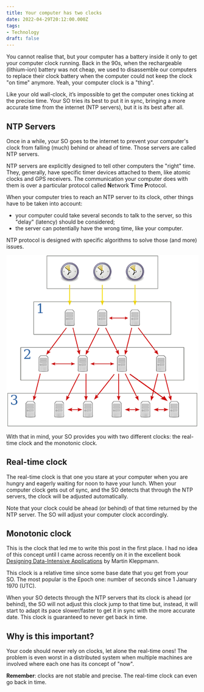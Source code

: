 ```yaml
---
title: Your computer has two clocks
date: 2022-04-29T20:12:00.000Z
tags:
- Technology
draft: false
---
```


You cannot realise that, but your computer has a battery inside it only to get your computer clock running. Back in the 90s, when the rechargeable (lithium-ion) battery was not cheap, we used to disassemble our computers to replace their clock battery when the computer could not keep the clock "on time" anymore. Yeah, your computer clock is a "thing".

Like your old wall-clock, it’s impossible to get the computer ones ticking at the precise time. Your SO tries its best to put it in sync, bringing a more accurate time from the internet (NTP servers), but it is its best after all.

## NTP Servers
Once in a while, your SO goes to the internet to prevent your computer's clock from falling (much) behind or ahead of time. Those servers are called NTP servers.

NTP servers are explicitly designed to tell other computers the "right" time. They, generally, have specific timer devices attached to them, like atomic clocks and GPS receivers. The communication your computer does with them is over a particular protocol called **N**etwork **T**ime **P**rotocol.

When your computer tries to reach an NTP server to its clock, other things have to be taken into account:
- your computer could take several seconds to talk to the server, so this "delay" (latency) should be considered;
- the server can potentially have the wrong time, like your computer.

NTP protocol is designed with specific algorithms to solve those (and more) issues.

![](Pasted%20image%2020220428200328.png "NTP servers trying to get the most accurate time")

With that in mind, your SO provides you with two different clocks: the real-time clock and the monotonic clock.

## Real-time clock
The real-time clock is that one you stare at your computer when you are hungry and eagerly waiting for noon to have your lunch. When your computer clock gets out of sync, and the SO detects that through the NTP servers, the clock will be adjusted automatically.

Note that your clock could be ahead (or behind) of that time returned by the NTP server. The SO will adjust your computer clock accordingly.

## Monotonic clock
This is the clock that led me to write this post in the first place. I had no idea of this concept until I came across recently on it in the excellent book [Designing Data-Intensive Applications](https://www.goodreads.com/book/show/23463279-designing-data-intensive-applications) by Martin Kleppmann.

This clock is a relative time since some base date that you get from your SO. The most popular is the Epoch one: number of seconds since 1 January 1970 (UTC).

When your SO detects through the NTP servers that its clock is ahead (or behind), the SO will not adjust this clock jump to that time but, instead, it will start to adapt its pace slower/faster to get it in sync with the more accurate date. This clock is guaranteed to never get back in time.

## Why is this important?
Your code should never rely on clocks, let alone the real-time ones! The problem is even worst in a distributed system when multiple machines are involved where each one has its concept of "now".

**Remember**: clocks are not stable and precise. The real-time clock can even go back in time.
